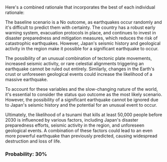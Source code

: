 Here's a combined rationale that incorporates the best of each individual rationale:

The baseline scenario is a No outcome, as earthquakes occur randomly and it's difficult to predict them with certainty. The country has a robust early warning system, evacuation protocols in place, and continues to invest in disaster preparedness and mitigation measures, which reduces the risk of catastrophic earthquakes. However, Japan's seismic history and geological activity in the region make it possible for a significant earthquake to occur.

The possibility of an unusual combination of tectonic plate movements, increased seismic activity, or rare celestial alignments triggering an earthquake cannot be ruled out entirely. Similarly, changes in the Earth's crust or unforeseen geological events could increase the likelihood of a massive earthquake.

To account for these variables and the slow-changing nature of the world, it's essential to consider the status quo outcome as the most likely scenario. However, the possibility of a significant earthquake cannot be ignored due to Japan's seismic history and the potential for an unusual event to occur.

Ultimately, the likelihood of a tsunami that kills at least 50,000 people before 2030 is influenced by various factors, including Japan's disaster preparedness efforts, seismic activity in the region, and unforeseen geological events. A combination of these factors could lead to an even more powerful earthquake than previously predicted, causing widespread destruction and loss of life.

### Probability: 30%